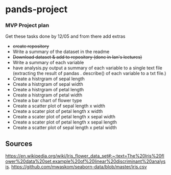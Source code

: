 # pands-project


### MVP Project plan
Get these tasks done by 12/05 and from there add extras
* ~~create repository~~
* Write a summary of the dataset in the readme
* ~~Download dataset & add to repository (done in Ian's lectures)~~
* Write a summary of each variable
* have analysis.py output a summary of each variable to a single text file (extracting the result of pandas . describe() of each variable to a txt file.)
* Create a histrgram of sepal length
* Create a histrgram of sepal width
* Create a histrgram of petal length
* Create a histrgram of petal width
* Create a bar chart of flower type
* Create a scatter plot of sepal length x width
* Create a scater plot of petal length x width
* Create a scater plot of petal length x sepal width
* Create a scater plot of petal length x sepal length
* Create a scatter plot of sepal length x petal width


## Sources
https://en.wikipedia.org/wiki/Iris_flower_data_set#:~:text=The%20Iris%20flower%20data%20set,example%20of%20linear%20discriminant%20analysis.
https://github.com/mwaskom/seaborn-data/blob/master/iris.csv
